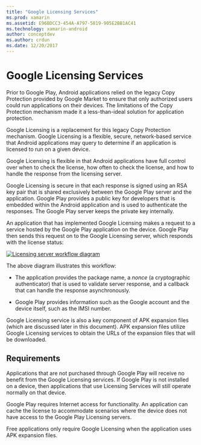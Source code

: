 ```yaml
---
title: "Google Licensing Services"
ms.prod: xamarin
ms.assetid: E96BDCC3-454A-A797-5819-905E2BB1AC41
ms.technology: xamarin-android
author: conceptdev
ms.author: crdun
ms.date: 12/20/2017
---
```


# Google Licensing Services

Prior to Google Play, Android applications relied on the legacy Copy
Protection provided by Google Market to ensure that only authorized users could
run applications on their devices. The limitations of the Copy Protection
mechanism made it a less-than-ideal solution for application protection.

Google Licensing is a replacement for this legacy Copy Protection mechanism.
Google Licensing is a flexible, secure, network-based service that Android
applications may query to determine if an application is licensed to run on a
given device.

Google Licensing is flexible in that Android applications have full control
over when to check the license, how often to check the license, and how to
handle the response from the licensing server.

Google Licensing is secure in that each response is signed using an RSA key
pair that is shared exclusively between the Google Play server and the
application. Google Play provides a public key for developers that is embedded
within the Android application and is used to authenticate the responses. The
Google Play server keeps the private key internally.

An application that has implemented Google Licensing makes a request to a
service hosted by the Google Play application on the device. Google Play then
sends this request on to the Google Licensing server, which responds with the
license status: 

[![Licensing server workflow diagram](google-licensing-services-images/gp-licensing-service-overview.png)](google-licensing-services-images/gp-licensing-service-overview.png#lightbox)

The above diagram illustrates this workflow: 

- The application provides the package name, a *nonce* (a 
    cryptographic authenticator) that is used to validate server 
    response, and a callback that can handle the response 
    asynchronously. 

- Google Play provides information such as the Google account and the 
    device itself, such as the IMSI number. 

Google Licensing service is also a key component of APK expansion files
(which are discussed later in this document). APK expansion files utilize Google
Licensing services to obtain the URLs of the expansion files that will be
downloaded.


## Requirements

Applications that are not purchased through Google Play will receive no
benefit from the Google Licensing services. If Google Play is not installed on a
device, then applications that use Licensing Services will still operate
normally on that device.

Google Play requires Internet access for functionality. An application can
cache the license to accommodate scenarios where the device does not have access
to the Google Play Licensing servers.

Free applications only require Google Licensing when the application uses APK
expansion files.
